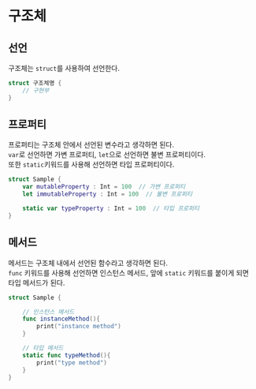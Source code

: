 # 구조체 

## 선언  
구조체는 `struct`를 사용하여 선언한다.  
```swift
struct 구조체명 {
    // 구현부
}
```

## 프로퍼티 
프로퍼티는 구조체 안에서 선언된 변수라고 생각하면 된다.  
`var`로 선언하면 가변 프로퍼티, `let`으로 선언하면 불변 프로퍼티이다.  
또한 `static`키워드를 사용해 선언하면 타입 프로퍼티이다.
```swift
struct Sample {
    var mutableProperty : Int = 100  // 가변 프로퍼티
    let immutableProperty : Int = 100  // 불변 프로퍼티 

    static var typeProperty : Int = 100  // 타입 프로퍼티
}
```

## 메서드 
메서드는 구조체 내에서 선언된 함수라고 생각하면 된다.  
`func` 키워드를 사용해 선언하면 인스턴스 메서드, 앞에 `static` 키워드를 붙이게 되면 타입 메서드가 된다. 
```swift
struct Sample {

    // 인스턴스 메서드
    func instanceMethod(){
        print("instance method")
    }

    // 타입 메서드
    static func typeMethod(){
        print("type method")
    }
}
```
